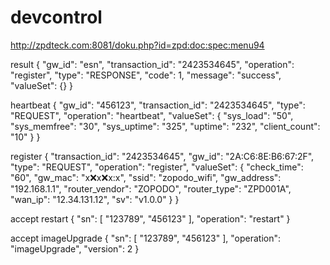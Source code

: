 # devcontrol
http://zpdteck.com:8081/doku.php?id=zpd:doc:spec:menu94

result
{
    "gw_id": "esn",
    "transaction_id": "2423534645",
    "operation": "register",
    "type": "RESPONSE",
    "code": 1,
    "message": "success",
    "valueSet": {}
}

heartbeat
{
    "gw_id": "456123",
    "transaction_id": "2423534645",
    "type": "REQUEST",
    "operation": "heartbeat",
    "valueSet": {
        "sys_load": "50",
        "sys_memfree": "30",
        "sys_uptime": "325",
        "uptime": "232",
        "client_count": "10"
    }
}

register
{
    "transaction_id": "2423534645",
    "gw_id": "2A:C6:8E:B6:67:2F",
    "type": "REQUEST",
    "operation": "register",
    "valueSet": {
        "check_time": "60",
        "gw_mac": "x:x:x:x:x:x",
        "ssid": "zopodo_wifi",
        "gw_address": "192.168.1.1",
        "router_vendor": "ZOPODO",
        "router_type": "ZPD001A",
        "wan_ip": "12.34.131.12",
        "sv": "v1.0.0"
    }
}


accept
restart
{
    "sn": [
        "123789",
        "456123"
    ],
    "operation": "restart"
}

accept
imageUpgrade
{
    "sn": [
        "123789",
        "456123"
    ],
    "operation": "imageUpgrade",
    "version": 2
}


